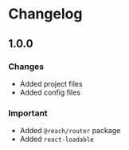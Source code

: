 # Changelog

## 1.0.0

### Changes

- Added project files
- Added config files

### Important

- Added `@reach/router` package
- Added `react-loadable`
